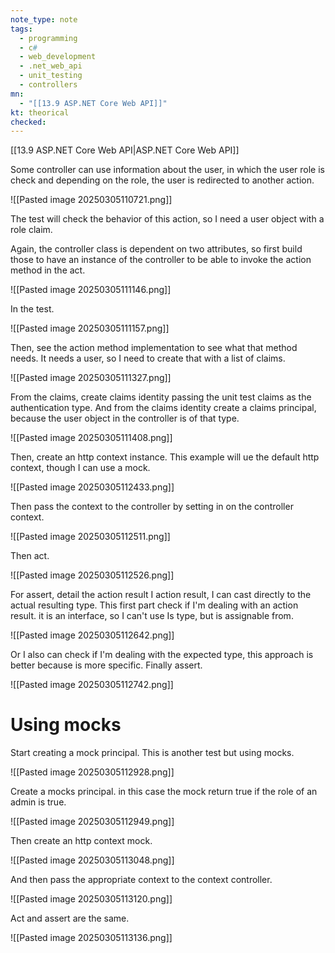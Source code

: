 ```yaml
---
note_type: note
tags:
  - programming
  - c#
  - web_development
  - .net_web_api
  - unit_testing
  - controllers
mn:
  - "[[13.9 ASP.NET Core Web API]]"
kt: theorical
checked:
---
```

[[13.9 ASP.NET Core Web API|ASP.NET Core Web API]]


Some controller can use information about the user, in which the user role is check and depending on the role, the user is redirected to another action. 

![[Pasted image 20250305110721.png]]

The test will check the behavior of this action, so I need a user object with a role claim. 

Again, the controller class is dependent on two attributes, so first build those to have an instance of the controller to be able to invoke the action  method in the act.

![[Pasted image 20250305111146.png]]

In the test.

![[Pasted image 20250305111157.png]]

Then, see the action method implementation to see what that method needs. It needs a user, so I need to create that with a list of claims.

![[Pasted image 20250305111327.png]]

From the claims, create claims identity passing the unit test claims as the authentication type. And from the claims identity create a claims principal, because the user object in the controller is of that type.

![[Pasted image 20250305111408.png]]

Then, create an http context instance. This example will ue the default http context, though I can use a mock.

![[Pasted image 20250305112433.png]]

Then pass the context to the controller by setting in on the controller context.

![[Pasted image 20250305112511.png]]

Then act.
 
![[Pasted image 20250305112526.png]]

For assert, detail the action result I action result, I can cast directly to the actual resulting type. This first part check if I'm dealing with an action result. it is an interface, so I can't use Is type, but is assignable from. 

![[Pasted image 20250305112642.png]]

Or I also can check if I'm dealing with the expected type, this approach is better because is more specific. Finally assert.

![[Pasted image 20250305112742.png]]

# Using mocks
Start creating a mock principal. This is another test but using mocks.

![[Pasted image 20250305112928.png]]

Create a mocks principal. in this case the mock return true if the role of an admin is true. 

![[Pasted image 20250305112949.png]]

Then create an http context mock.

![[Pasted image 20250305113048.png]]

And then pass the appropriate context to the context controller.

![[Pasted image 20250305113120.png]]

Act and assert are the same.

![[Pasted image 20250305113136.png]]


